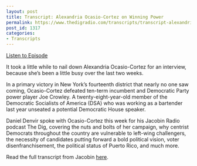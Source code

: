 ```yaml
---
layout: post
title: Transcript: Alexandria Ocasio-Cortez on Winning Power
permalink: https://www.thedigradio.com/transcripts/transcript-alexandria-ocasio-cortez-on-winning-power/index.html
post_id: 1317
categories: 
- Transcripts
---
```


[Listen to Episode](https://www.thedigradio.com/podcast/alexandria-ocasio-cortez-on-winning-power/)

It took a little while to nail down Alexandria Ocasio-Cortez for an interview, because she’s been a little busy over the last two weeks.

In a primary victory in New York’s fourteenth district that nearly no one saw coming, Ocasio-Cortez defeated ten-term incumbent and Democratic Party power player Joe Crowley. A twenty-eight-year-old member of the Democratic Socialists of America (DSA) who was working as a bartender last year unseated a potential Democratic House speaker.

Daniel Denvir spoke with Ocasio-Cortez this week for his Jacobin Radio podcast The Dig, covering the nuts and bolts of her campaign, why centrist Democrats throughout the country are vulnerable to left-wing challengers, the necessity of candidates putting forward a bold political vision, voter disenfranchisement, the political status of Puerto Rico, and much more. 

Read the full transcript from Jacobin 
[here](https://www.jacobinmag.com/2018/07/alexandria-ocasio-cortez-interview-democratic-primary).